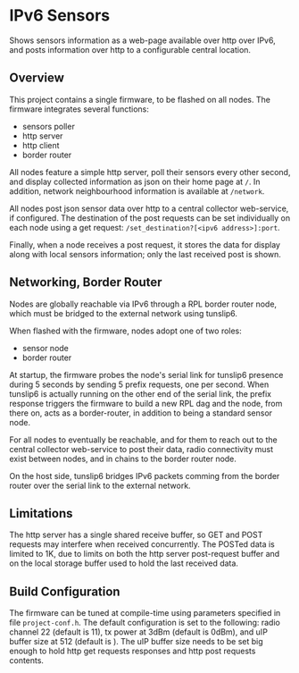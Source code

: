 IPv6 Sensors
============

Shows sensors information as a web-page available over http over IPv6,
and posts information over http to a configurable central location.


Overview
--------

This project contains a single firmware, to be flashed on all nodes.
The firmware integrates several functions:

* sensors poller
* http server
* http client
* border router

All nodes feature a simple http server, poll their sensors every other second,
and display collected information as json on their home page at ``/``.
In addition, network neighbourhood information is available at ``/network``.

All nodes post json sensor data over http to a central collector web-service,
if configured.  The destination of the post requests can be set individually
on each node using a get request: ``/set_destination?[<ipv6 address>]:port``.

Finally, when a node receives a post request, it stores the data for display
along with local sensors information; only the last received post is shown.


Networking, Border Router
-------------------------

Nodes are globally reachable via IPv6 through a RPL border router node, which
must be bridged to the external network using tunslip6.

When flashed with the firmware, nodes adopt one of two roles:

* sensor node
* border router

At startup, the firmware probes the node's serial link for tunslip6 presence
during 5 seconds by sending 5 prefix requests, one per second.  When tunslip6
is actually running on the other end of the serial link, the prefix response
triggers the firmware to build a new RPL dag and the node, from there on, acts
as a border-router, in addition to being a standard sensor node.

For all nodes to eventually be reachable, and for them to reach out to the
central collector web-service to post their data, radio connectivity must
exist between nodes, and in chains to the border router node.

On the host side, tunslip6 bridges IPv6 packets comming from the border router
over the serial link to the external network.


Limitations
-----------

The http server has a single shared receive buffer, so GET and POST requests
may interfere when received concurrently.  The POSTed data is limited to 1K,
due to limits on both the http server post-request buffer and on the local
storage buffer used to hold the last received data.


Build Configuration
-------------------

The firmware can be tuned at compile-time using parameters specified
in file ``project-conf.h``.  The default configuration is set to the following:
radio channel 22 (default is 11), tx power at 3dBm (default is 0dBm), and uIP
buffer size at 512 (default is ).  The uIP buffer size needs to be set big enough
to hold http get requests responses and http post requests contents.


